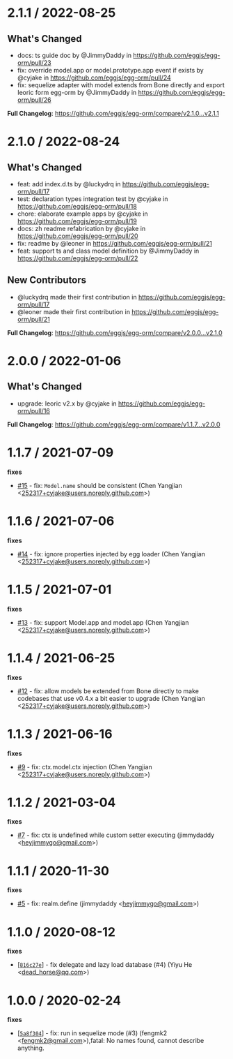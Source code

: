 2.1.1 / 2022-08-25
==================

## What's Changed
* docs: ts guide doc by @JimmyDaddy in https://github.com/eggjs/egg-orm/pull/23
* fix: override model.app or model.prototype.app event if exists by @cyjake in https://github.com/eggjs/egg-orm/pull/24
* fix:  sequelize adapter with model extends from Bone directly and export leoric form egg-orm by @JimmyDaddy in https://github.com/eggjs/egg-orm/pull/26


**Full Changelog**: https://github.com/eggjs/egg-orm/compare/v2.1.0...v2.1.1

2.1.0 / 2022-08-24
==================

## What's Changed
* feat: add index.d.ts by @luckydrq in https://github.com/eggjs/egg-orm/pull/17
* test: declaration types integration test by @cyjake in https://github.com/eggjs/egg-orm/pull/18
* chore: elaborate example apps by @cyjake in https://github.com/eggjs/egg-orm/pull/19
* docs: zh readme refabrication by @cyjake in https://github.com/eggjs/egg-orm/pull/20
* fix: readme by @leoner in https://github.com/eggjs/egg-orm/pull/21
* feat: support ts and class model definition by @JimmyDaddy in https://github.com/eggjs/egg-orm/pull/22

## New Contributors
* @luckydrq made their first contribution in https://github.com/eggjs/egg-orm/pull/17
* @leoner made their first contribution in https://github.com/eggjs/egg-orm/pull/21

**Full Changelog**: https://github.com/eggjs/egg-orm/compare/v2.0.0...v2.1.0

2.0.0 / 2022-01-06
==================

## What's Changed
* upgrade: leoric v2.x by @cyjake in https://github.com/eggjs/egg-orm/pull/16


**Full Changelog**: https://github.com/eggjs/egg-orm/compare/v1.1.7...v2.0.0

1.1.7 / 2021-07-09
==================

**fixes**
  * [#15](https://github.com/eggjs/egg-orm/pull/15) - fix: `Model.name` should be consistent (Chen Yangjian <<252317+cyjake@users.noreply.github.com>>)

1.1.6 / 2021-07-06
==================

**fixes**
  * [#14](https://github.com/eggjs/egg-orm/pull/14) - fix: ignore properties injected by egg loader (Chen Yangjian <<252317+cyjake@users.noreply.github.com>>)

1.1.5 / 2021-07-01
==================

**fixes**
  * [#13](https://github.com/eggjs/egg-orm/pull/13) - fix: support Model.app and model.app (Chen Yangjian <<252317+cyjake@users.noreply.github.com>>)

1.1.4 / 2021-06-25
==================

**fixes**
  * [#12](https://github.com/eggjs/egg-orm/pull/12) - fix: allow models be extended from Bone directly to make codebases that use v0.4.x a bit easier to upgrade (Chen Yangjian <<252317+cyjake@users.noreply.github.com>>)

1.1.3 / 2021-06-16
==================

**fixes**
  * [#9](https://github.com/eggjs/egg-orm/pull/9) - fix: ctx.model.ctx injection (Chen Yangjian <<252317+cyjake@users.noreply.github.com>>)

1.1.2 / 2021-03-04
==================

**fixes**
  * [#7](https://github.com/eggjs/egg-orm/pull/7) - fix: ctx is undefined while custom setter executing (jimmydaddy <<heyjimmygo@gmail.com>>)

1.1.1 / 2020-11-30
==================

**fixes**
  * [#5](https://github.com/eggjs/egg-orm/pull/5) - fix: realm.define (jimmydaddy <<heyjimmygo@gmail.com>>)

1.1.0 / 2020-08-12
==================

**fixes**
  * [[`816c27e`](http://github.com/eggjs/egg-orm/commit/816c27ef33b8fc19e43cb0dfa835ff737c8f3551)] - fix delegate and lazy load database (#4) (Yiyu He <<dead_horse@qq.com>>)

1.0.0 / 2020-02-24
==================

**fixes**
  * [[`5a8f304`](http://github.com/eggjs/egg-orm/commit/5a8f304177d59381391e890d92f9e7acd923ca76)] - fix: run in sequelize mode (#3) (fengmk2 <<fengmk2@gmail.com>>),fatal: No names found, cannot describe anything.
